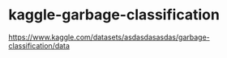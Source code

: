 # kaggle-garbage-classification
https://www.kaggle.com/datasets/asdasdasasdas/garbage-classification/data
